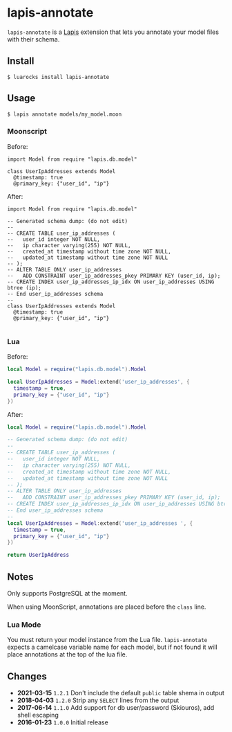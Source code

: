 # lapis-annotate

`lapis-annotate` is a [Lapis](http://leafo.net/lapis) extension that lets you
annotate your model files with their schema.


## Install

```
$ luarocks install lapis-annotate
```

## Usage

```
$ lapis annotate models/my_model.moon
```

### Moonscript
Before:

```moon
import Model from require "lapis.db.model"

class UserIpAddresses extends Model
  @timestamp: true
  @primary_key: {"user_id", "ip"}
```

After:


```moon
import Model from require "lapis.db.model"

-- Generated schema dump: (do not edit)
--
-- CREATE TABLE user_ip_addresses (
--   user_id integer NOT NULL,
--   ip character varying(255) NOT NULL,
--   created_at timestamp without time zone NOT NULL,
--   updated_at timestamp without time zone NOT NULL
-- );
-- ALTER TABLE ONLY user_ip_addresses
--   ADD CONSTRAINT user_ip_addresses_pkey PRIMARY KEY (user_id, ip);
-- CREATE INDEX user_ip_addresses_ip_idx ON user_ip_addresses USING btree (ip);
-- End user_ip_addresses schema
--
class UserIpAddresses extends Model
  @timestamp: true
  @primary_key: {"user_id", "ip"}


```

### Lua
Before:

```Lua
local Model = require("lapis.db.model").Model

local UserIpAddresses = Model:extend('user_ip_addresses', {
  timestamp = true,
  primary_key = {"user_id", "ip"}
})
```

After:


```lua
local Model = require("lapis.db.model").Model

-- Generated schema dump: (do not edit)
--
-- CREATE TABLE user_ip_addresses (
--   user_id integer NOT NULL,
--   ip character varying(255) NOT NULL,
--   created_at timestamp without time zone NOT NULL,
--   updated_at timestamp without time zone NOT NULL
-- );
-- ALTER TABLE ONLY user_ip_addresses
--   ADD CONSTRAINT user_ip_addresses_pkey PRIMARY KEY (user_id, ip);
-- CREATE INDEX user_ip_addresses_ip_idx ON user_ip_addresses USING btree (ip);
-- End user_ip_addresses schema
--
local UserIpAddresses = Model:extend('user_ip_addresses ', {
  timestamp = true,
  primary_key = {"user_id", "ip"}
})

return UserIpAddress
```
## Notes

Only supports PostgreSQL at the moment.

When using MoonScript, annotations are placed before the `class` line.

### Lua Mode
You must return your model instance from the Lua file. `lapis-annotate` expects
a camelcase variable name for each model, but if not found it will place annotations
at the top of the lua file.

## Changes

* **2021-03-15** `1.2.1` Don't include the default `public` table shema in output
* **2018-04-03** `1.2.0` Strip any `SELECT` lines from the output
* **2017-06-14** `1.1.0` Add support for db user/password (Skiouros), add shell escaping
* **2016-01-23** `1.0.0` Initial release

